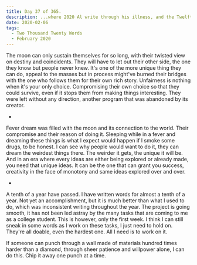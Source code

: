 ```yaml
---
title: Day 37 of 365.
description: ...where 2020 Al write through his illness, and the Twelfth Doctor's "Heaven Sent"
date: 2020-02-06
tags:
  - Two Thousand Twenty Words
  - February 2020
---
```


The moon can only sustain themselves for so long, with their twisted view on destiny and coincidents. They will have to let out their other side, the one they know but people never knew. It's one of the more unique thing they can do, appeal to the masses but in process might've burned their bridges with the one who follows them for their own rich story. Unfairness is nothing when it's your only choice. Compromising their own choice so that they could survive, even if it stops them from making things interesting. They were left without any direction, another program that was abandoned by its creator.

-

Fever dream was filled with the moon and its connection to the world. Their compromise and their reason of doing it. Sleeping while in a fever and dreaming these things is what I expect would happen if I smoke some drugs, to be honest. I can see why people would want to do it, they can dream the weirdest things there. The weirder it gets, the unique it will be. And in an era where every ideas are either being explored or already made, you need that unique ideas. It can be the one that can grant you success, creativity in the face of monotony and same ideas explored over and over.

-

A tenth of a year have passed. I have written words for almost a tenth of a year. Not yet an accomplishment, but it is much better than what I used to do, which was inconsistent writing throughout the year. The project is going smooth, it has not been led astray by the many tasks that are coming to me as a college student. This is however, only the first week. I think I can still sneak in some words as I work on these tasks, I just need to hold on. They're all doable, even the hardest one. All I need is to work on it.

If someone can punch through a wall made of materials hundred times harder than a diamond, through sheer patience and willpower alone, I can do this. Chip it away one punch at a time.